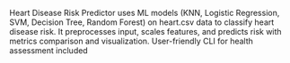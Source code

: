 Heart Disease Risk Predictor uses ML models (KNN, Logistic Regression, SVM, Decision Tree, Random Forest) on heart.csv data to classify heart disease risk. It preprocesses input, scales features, and predicts risk with metrics comparison and visualization. User-friendly CLI for health assessment included
